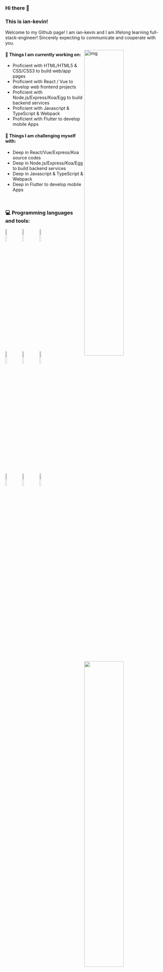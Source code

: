 ### Hi there 👋 
### This is ian-kevin!
<!-- <br />
<p align="center"> <img src="https://github-readme-stats.vercel.app/api?username=ian-kevin126&count_private=true&show_icons=true&theme=tokyonight" alt="sudnyeshtalekar" /> 
</p> -->

<!-- [![Github](https://img.shields.io/badge/-Github-000?style=flat&logo=Github&logoColor=white)](https://github.com/ian-kevin126) -->
<!-- 设置社交账号 [![Linkedin](https://img.shields.io/badge/-LinkedIn-blue?style=flat&logo=Linkedin&logoColor=white)](https://www.linkedin.com/in/froldanzafra/) -->
<!-- 设置邮箱 [![Gmail](https://img.shields.io/badge/-Gmail-c14438?style=flat&logo=Gmail&logoColor=white)](mailto:Fernando.Roldan.Zafra@gmail.com) -->

Welcome to my Github page! I am ian-kevin and I am lifelong learning full-stack-engineer! Sincerely expecting to communicate and cooperate with you. 

<img align="right" alt="img" src="https://cdn.nlark.com/yuque/0/2021/jpeg/2530026/1618329380066-69515018-0ed5-40f9-a653-c1c15381a7ca.jpeg?x-oss-process=image%2Fresize%2Cw_750%2Climit_0" width="50%" height="auto" />

#### 🌱 Things I am currently working on: 
- Proficient with HTML/HTML5 & CSS/CSS3 to build web/app pages
- Proficient with React / Vue to develop web frontend projects
- Proficient with Node.js/Express/Koa/Egg to build backend services
- Proficient with Javascript & TypeScript & Webpack
- Proficient with Flutter to develop mobile Apps

#### :muscle: Things I am challenging myself with:
- Deep in React/Vue/Express/Koa source codes
- Deep in Node.js/Express/Koa/Egg to build backend services
- Deep in Javascript & TypeScript & Webpack
- Deep in Flutter to develop mobile Apps

<br />

<p>
<img width="50%" align="right" src="https://github-readme-stats.vercel.app/api?username=ian-kevin126&count_private=true&show_icons=true&theme=tokyonight" />
<h3>💻 Programming languages and tools:</h3>
<code><img width="10%" src="https://www.vectorlogo.zone/logos/reactjs/reactjs-ar21.svg"></code>
<code><img width="10%" src="https://www.vectorlogo.zone/logos/vuejs/vuejs-ar21.svg"></code>
<code><img width="10%" src="https://www.vectorlogo.zone/logos/flutterio/flutterio-ar21.svg"></code>
<br />
<code><img width="10%" src="https://www.vectorlogo.zone/logos/javascript/javascript-ar21.svg"></code>
<code><img width="10%" src="https://www.vectorlogo.zone/logos/typescriptlang/typescriptlang-ar21.svg"></code>
<code><img width="10%" src="https://www.vectorlogo.zone/logos/nodejs/nodejs-ar21.svg"></code>
<br />
<code><img width="10%" src="https://www.vectorlogo.zone/logos/koajs/koajs-ar21.svg"></code>
<code><img width="10%" src="https://www.vectorlogo.zone/logos/mysql/mysql-ar21.svg"></code>
<code><img width="10%" src="https://www.vectorlogo.zone/logos/js_webpack/js_webpack-ar21.svg"></code>
</p>

<!--
**ian-kevin126/ian-kevin126** is a ✨ _special_ ✨ repository because its `README.md` (this file) appears on your GitHub profile.

Here are some ideas to get you started:

- 🔭 I’m currently working on ...
- 🌱 I’m currently learning ...
- 👯 I’m looking to collaborate on ...
- 🤔 I’m looking for help with ...
- 💬 Ask me about ...
- 📫 How to reach me: ...
- 😄 Pronouns: ...
- ⚡ Fun fact: ...
-->

<!-- 热门项目快捷入口 [![Readme Card](https://github-readme-stats.vercel.app/api/pin/?username=ian-kevin126&repo=JavaScript-Knowledges)](https://github.com/ian-kevin126/JavaScript-Knowledges) -->

<!-- 常用编程语言 [![Top Langs](https://github-readme-stats.vercel.app/api/top-langs/?username=ian-kevin126&layout=compact)](https://github.com/ian-kevin126/ian-kevin126) -->

<!-- 参考连接：
- https://www.yousazoe.top/archives/d7f21a0b.html
- https://zhuanlan.zhihu.com/p/373675893
- https://zj-git-guide.readthedocs.io/zh_CN/latest/platform/%5BGithub%5D%E4%B8%BB%E9%A1%B5%E7%BE%8E%E5%8C%96/
- https://github.com/anuraghazra/github-readme-stats/blob/master/docs/readme_cn.md#%E4%B8%BB%E9%A2%98 
- https://github.com/kautukkundan/Awesome-Profile-README-templates/tree/master/elaborate
- https://github.com/anuraghazra/github-readme-stats/blob/master/docs/readme_cn.md
- https://github.com/rahuldkjain/github-profile-readme-generator
-->
